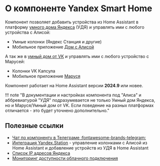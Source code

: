 # О компоненте Yandex Smart Home

Компонент позволяет добавить устройства из Home Assistant в платформу [умного дома Яндекса](https://yandex.ru/dev/dialogs/smart-home) (УДЯ) и управлять ими с любого устройства с Алисой:

* Умные колонки (Яндекс Станция и другие)
* Мобильное приложение [Дом с Алисой](https://ya.cc/iot_app)

А так же в [умный дом от VK](https://marusia.vk.com) и управлять ими с любого устройство с Марусей:

* Колонки VK Капсула
* Мобильное приложение [Маруся](https://marusia.vk.com)

Компонент работает на Home Assistant версии **2024.9** или новее.

!!! note "В документации и настройках компонента под "Алиса" и аббревиатурой "УДЯ" подразумевается не только Умный дом Яндекса, но и Маруся/Умный дом от VK. Если поведение на разных платформах отличается - это будет уточнено дополнительно."

## Полезные ссылки

* [Чат по компоненту в Телеграме :fontawesome-brands-telegram:](https://t.me/yandex_smart_home)
* [Интеграция Yandex.Station](https://github.com/AlexxIT/YandexStation) - управление колонками с Алисой из Home Assistant и добавление устройств из УДЯ в Home Assistant
* [Список IP адресов Яндекса](https://yandex.ru/ips)
* [Мониторинг доступности облачного подключения](https://stats.uptimerobot.com/QX83nsXBWW)

